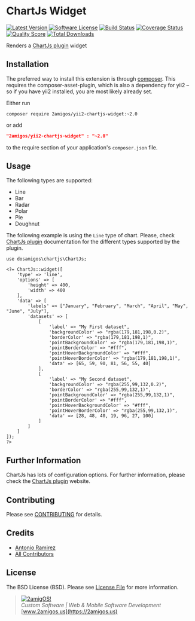 ChartJs Widget
==============

[![Latest Version](https://img.shields.io/github/tag/2amigos/yii2-chartjs-widget.svg?style=flat-square&label=release)](https://github.com/2amigos/yii2-chartjs-widget/tags)
[![Software License](https://img.shields.io/badge/license-BSD-brightgreen.svg?style=flat-square)](LICENSE.md)
[![Build Status](https://img.shields.io/travis/2amigos/yii2-chartjs-widget/master.svg?style=flat-square)](https://travis-ci.org/2amigos/yii2-chartjs-widget)
[![Coverage Status](https://img.shields.io/scrutinizer/coverage/g/2amigos/yii2-chartjs-widget.svg?style=flat-square)](https://scrutinizer-ci.com/g/2amigos/yii2-chartjs-widget/code-structure)
[![Quality Score](https://img.shields.io/scrutinizer/g/2amigos/yii2-chartjs-widget.svg?style=flat-square)](https://scrutinizer-ci.com/g/2amigos/yii2-chartjs-widget)
[![Total Downloads](https://img.shields.io/packagist/dt/2amigos/yii2-chartjs-widget.svg?style=flat-square)](https://packagist.org/packages/2amigos/yii2-chartjs-widget)

Renders a [ChartJs plugin](http://www.chartjs.org/docs/) widget

Installation
------------
The preferred way to install this extension is through [composer](http://getcomposer.org/download/). This requires the 
composer-asset-plugin, which is also a dependency for yii2 – so if you have yii2 installed, you are most likely already 
set.


Either run

```
composer require 2amigos/yii2-chartjs-widget:~2.0
```
or add

```json
"2amigos/yii2-chartjs-widget" : "~2.0"
```

to the require section of your application's `composer.json` file.

Usage
-----
The following types are supported: 

- Line 
- Bar 
- Radar 
- Polar 
- Pie 
- Doughnut

The following example is using the `Line` type of chart. Please, check [ChartJs plugin](http://www.chartjs.org/docs/) 
documentation for the different types supported by the plugin.

```
use dosamigos\chartjs\ChartJs;

<?= ChartJs::widget([
    'type' => 'line',
    'options' => [
        'height' => 400,
        'width' => 400
    ],
    'data' => [
        'labels' => ["January", "February", "March", "April", "May", "June", "July"],
        'datasets' => [
            [
                'label' => "My First dataset",
                'backgroundColor' => "rgba(179,181,198,0.2)",
                'borderColor' => "rgba(179,181,198,1)",
                'pointBackgroundColor' => "rgba(179,181,198,1)",
                'pointBorderColor' => "#fff",
                'pointHoverBackgroundColor' => "#fff",
                'pointHoverBorderColor' => "rgba(179,181,198,1)",
                'data' => [65, 59, 90, 81, 56, 55, 40]
            ],
            [
                'label' => "My Second dataset",
                'backgroundColor' => "rgba(255,99,132,0.2)",
                'borderColor' => "rgba(255,99,132,1)",
                'pointBackgroundColor' => "rgba(255,99,132,1)",
                'pointBorderColor' => "#fff",
                'pointHoverBackgroundColor' => "#fff",
                'pointHoverBorderColor' => "rgba(255,99,132,1)",
                'data' => [28, 48, 40, 19, 96, 27, 100]
            ]
        ]
    ]
]);
?>
```

Further Information
-------------------
ChartJs has lots of configuration options. For further information, please check the
[ChartJs plugin](http://www.chartjs.org/docs/) website.

Contributing
------------

Please see [CONTRIBUTING](CONTRIBUTING.md) for details.

Credits
-------

- [Antonio Ramirez](https://github.com/tonydspaniard)
- [All Contributors](../../contributors)

License
-------

The BSD License (BSD). Please see [License File](LICENSE.md) for more information.

> [![2amigOS!](http://www.gravatar.com/avatar/55363394d72945ff7ed312556ec041e0.png)](http://www.2amigos.us)  
> <i>Custom Software | Web & Mobile Software Development</i>  
> [www.2amigos.us](https://2amigos.us)
